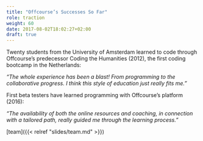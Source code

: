 ```yaml
---
title: "Offcourse’s Successes So Far"
role: traction
weight: 60
date: 2017-08-02T18:02:27+02:00
draft: true
---
```

Twenty students from the University of Amsterdam learned to code through 
Offcourse’s predecessor Coding the Humanities (2012), the first coding 
bootcamp in the Netherlands: 

*“The whole experience has been a blast! From programming to the collaborative 
progress. I think this style of education just really fits me.”*

First beta testers have learned programming with Offcourse’s platform (2016): 

*“The availability of both the online resources and coaching, in connection 
with a tailored path, really guided me through the learning process.”*

[team]({{< relref "slides/team.md" >}})


